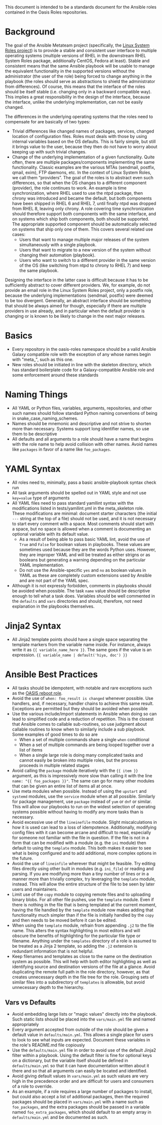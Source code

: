 This document is intended to be a standards document for the Ansible roles contained in the
Oasis Roles repositories.

Background
==========

The goal of the Ansible Metateam project (specifically, the [Linux System Roles
project](https://github.com/linux-system-roles)) is to provide a stable and consistent user
interface to multiple operating systems (multiple versions of RHEL in the downstream RHEL System
Roles package, additionally CentOS, Fedora at least). Stable and consistent means that the same
Ansible playbook will be usable to manage the equivalent functionality in the supported versions
without the administrator (the user of the role) being forced to change anything in the playbook
(the roles should serve as abstractions to shield the administrator from differences). Of course,
this means that the interface of the roles should be itself stable (i.e. changing only in a backward
compatible way). This implies a great responsibility in the design of the interface, because the
interface, unlike the underlying implementation, can not be easily changed. 

The differences in the underlying operating systems that the roles need to compensate for are
basically of two types:
* Trivial differences like changed names of packages, services, changed location of configuration
  files. Roles must deals with those by using internal variables based on the OS defaults. This is
  fairly simple, but still it brings value to the user, because they then do not have to worry about
  keeping up with such trivial changes. 
* Change of the underlying implementation of a given functionality. Quite often, there are multiple
  packages/components implementing the same functionality. Classic examples are the various MTAs
  (sendmail, postfix, qmail, exim), FTP daemons, etc. In the context of Linux System Roles, we call
  them “providers”. The goal of the roles is to abstract even such differences, so that when the OS
  changes to a different component (provider), the role continues to work. An example is time
  synchronization, where RHEL used to use the ntpd package, then chrony was introduced and became
  the default, but both components have been shipped in RHEL 6 and RHEL 7, until finally ntpd was
  dropped from RHEL 8, leaving only chrony. A role covering time synchronization should therefore
  support both components with the same interface, and on systems which ship both components, both
  should be supported. The appropriate supported component should be automatically selected on
  systems that ship only one of them. This covers several related use cases:
  * Users that want to manage multiple major releases of the system simultaneously with a single playbook.
  * Users that want to migrate to a new version of the system without changing their automation (playbook).
  * Users who want to switch to a different provider in the same version of the OS (like switching
    from ntpd to chrony to RHEL 7) and keep the same playbook.

Designing the interface in the latter case is difficult because it has to be sufficiently abstract
to cover different providers. We, for example, do not provide an email role in the Linux System
Roles project, only a postfix role, because the underlying implementations (sendmail, postfix) were
deemed to be too divergent. Generally, an abstract interface should be something that should be
always aimed for though, especially if there are multiple providers in use already, and in
particular when the default provider is changing or is known to be likely to change in the next
major releases.

Basics
======

* Every repository in the oasis-roles namespace should be a valid Ansible Galaxy compatible role
  with the exception of any whose names begin with "meta\_", such as this one.
* New roles should be initiated in line with the skeleton directory, which has standard boilerplate
  code for a Galaxy-compatible Ansible role and some enforcement around these standards

Naming Things
=============

* All YAML or Python files, variables, arguments, repositories, and other such names should follow
  standard Python naming conventions of being in snake\_case\_naming\_schemes.
* Names should be mnemonic and descriptive and not strive to shorten more than necessary. Systems
  support long identifier names, so use them to be descriptive
* All defaults and all arguments to a role should have a name that begins with the role name to help
  avoid collision with other names. Avoid names like `packages` in favor of a name like `foo_packages`.

YAML Syntax
===========

* All roles need to, minimally, pass a basic ansible-playbook syntax check run
* All task arguments should be spelled out in YAML style and not use `key=value` type of arguments
* All YAML files need to pass standard yamllint syntax with the modifications listed in tests/yamllint.yml
  in the meta\_skeleton role. These modifications are minimal: document starter characters (the initial
  `---` string at the top of a file) should not be used, and it is not necessary to start every comment
  with a space. Most comments should start with a space, but no space is allowed when a comment is
  documenting an optional variable with its default value.
  * As a result of being able to pass basic YAML lint, avoid the use of `True` and `False` for boolean values
   in playbooks. These values are sometimes used because they are the words Python uses. However, they are
   improper YAML and will be treated as either strigns or as booleans but generating a warning depending on
   the particular YAML implementation.
   * Do not use the Ansible-specific `yes` and `no` as boolean values in YAML as these are completely
   custom extensions used by Ansible and are not part of the YAML spec.
* Although it is not expressly forbidden, comments in playbooks should be avoided when possible. The task
  `name` value should be descriptive enough to tell what a task does. Variables should be well commented in
  the `defaults` and `vars` directories and should, therefore, not need explanation in the playbooks
  themselves.

Jinja2 Syntax
=============

* All Jinja2 template points should have a single space separating the template markers from the variable
  name inside. For instance, always write it as `{{ variable_name_here }}`. The same goes if the value is
  an expression. `{{ variable_name | default('hiya, doc') }}`

Ansible Best Practices
======================

* All tasks should be idempotent, with notable and rare exceptions such as the
  [OASIS reboot role](https://github.com/oasis-roles/reboot).
* Avoid the use of `when: foo_result is changed` whenever possible. Use
  handlers, and, if necessary, handler
  chains to achieve this same result. Exceptions are permitted but they should be avoided when possible
* Use the various include/import statements in Ansible when doing so can lead to simplified code and a
  reduction of repetition. This is the closest that Ansible comes to callable sub-routines, so use judgment
  about callable routines to know when to similarly include a sub playbook. Some examples of good times
  to do so are
  * When a set of multiple commands share a single `when` conditional
  * When a set of multiple commands are being looped together over a list of items
  * When a single large role is doing many complicated tasks and cannot easily be broken into multiple roles,
   but the process proceeds in multiple related stages
* Avoid calling the `package` module iteratively with the `{{ item }}` argument, as this is impressively
  more slow than calling it with the line `name: "{{ foo_packages }}"`.  The same can go for many other
  modules that can be given an entire list of items all at once.
* Use meta modules when possible. Instead of using the `upstart` and `systemd` modules, use the `service`
  module when at all possible. Similarly for package management, use `package` instead of `yum` or `dnf` or
  similar. This will allow our playbooks to run on the widest selection of operating systems possible without
  having to modify any more tasks than is necessary.
* Avoid excessive use of the `lineinefile` module. Slight miscalculations in how it is used can lead to a loss
  of idempotence. Additionally, modifying config files with it can become arcane and difficult to read,
  especially for someone not familiar with the file in question. If the file is not in a form that can be
  modified with a module (e.g. the `ini` module) then default to using the `template` module. This both makes
  it easier to see what is being configured and to add additional, more complex options in the future.
* Avoid the use of `lineinfile` wherever that might be feasible. Try editing files directly using other built
  in modules (e.g. `ini_file`) or reading and parsing. If you are modifying more than a tiny number of lines
  or in a manner more than trivially complex, try leveraging the `template` module, instead. This will allow
  the entire structure of the file to be seen by later users and maintainers.
* Limit use of the `copy` module to copying remote files and to uploading binary blobs. For all other file
  pushes, use the `template` module. Even if there is nothing in the file that is being templated at the
  current moment, having the file handled by the `template` module now makes adding that functionality much
  simpler than if the file is initially handled by the `copy` and then needs to be moved before it can be
  edited.
* When using the `template` module, refrain from appending `.j2` to the file name. This alters the syntax
  highlighting in most editors and will obscure the benefits of highlighting for the particular file type or
  filename. Anything under the `templates` directory of a role is assumed to be treated as a Jinja 2 template,
  so adding the `.j2` extension is redundant information that is not helpful.
* Keep filenames and templates as close to the name on the destination system as possible. This will help with
  both editor highlighting as well as identifying source and destination versions of the file at a glance.
  Avoid duplicating the remote full path in the role directory, however, as that creates unnecessary depth in
  the file tree for the role. Grouping sets of similar files into a subdirectory of `templates` is allowable,
  but avoid unnecessary depth to the hierarchy.

Vars vs Defaults
----------------
* Avoid embedding large lists or "magic values" directly into the playbook. Such static lists should be
  placed into the `vars/main.yml` file and named appropriately
* Every argument accepted from outside of the role should be given a default value in `defaults/main.yml`.
  This allows a single place for users to look to see what inputs are expected. Document these variables
  in the role's README.md file copiously
* Use the `defaults/main.yml` file in order to avoid use of the default Jinja2 filter within a playbook.
  Using the default filter is fine for optional keys on a dictionary, but the variable itself should be
  defined in `defaults/main.yml` so that it can have documentation written about it there and so that all
  arguments can easily be located and identified.
* Avoid giving default values in `vars/main.yml` as such values are very high in the precedence order and
  are difficult for users and consumers of a role to override.
* As an example, if a role requires a large number of packages to install, but could also accept a list of
  additional packages, then the required packages should be placed in `vars/main.yml` with a name such as
  `foo_packages`, and the extra packages should be passed in a variable named `foo_extra_packages`,
  which should default to an empty array in `defaults/main.yml` and be documented as such.
